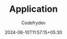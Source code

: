 ---
title: "Application"
author: "Codefrydev"
weight: 100
date: 2024-06-10T11:57:15+05:30
dateString: June 2024
description: "Article for app and Application uses , reiew and creation" 
---